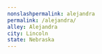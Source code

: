 ```yaml
---
﻿nonslashpermalink: alejandra
permalink: /alejandra/
alley: Alejandra
city: Lincoln
state: Nebraska
---
```

